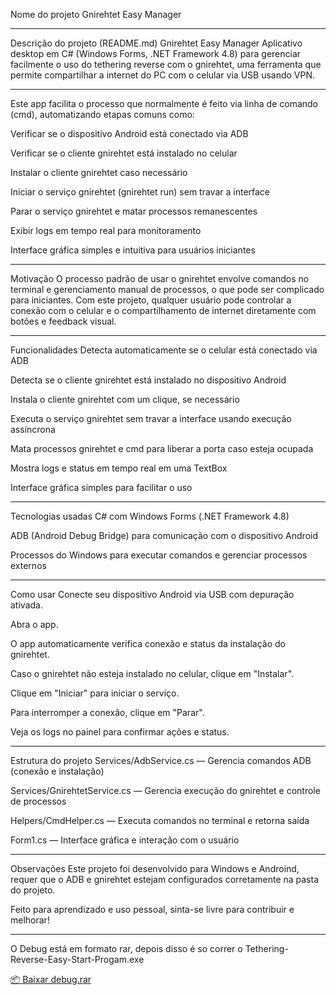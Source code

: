 Nome do projeto
Gnirehtet Easy Manager

---

Descrição do projeto (README.md)
Gnirehtet Easy Manager
Aplicativo desktop em C# (Windows Forms, .NET Framework 4.8) para gerenciar facilmente o uso do tethering reverse com o gnirehtet, uma ferramenta que permite compartilhar a internet do PC com o celular via USB usando VPN.

----

Este app facilita o processo que normalmente é feito via linha de comando (cmd), automatizando etapas comuns como:

Verificar se o dispositivo Android está conectado via ADB

Verificar se o cliente gnirehtet está instalado no celular

Instalar o cliente gnirehtet caso necessário

Iniciar o serviço gnirehtet (gnirehtet run) sem travar a interface

Parar o serviço gnirehtet e matar processos remanescentes

Exibir logs em tempo real para monitoramento

Interface gráfica simples e intuitiva para usuários iniciantes


-----
Motivação
O processo padrão de usar o gnirehtet envolve comandos no terminal e gerenciamento manual de processos, o que pode ser complicado para iniciantes. Com este projeto, qualquer usuário pode controlar a conexão com o celular e o compartilhamento de internet diretamente com botões e feedback visual.


---
Funcionalidades
Detecta automaticamente se o celular está conectado via ADB

Detecta se o cliente gnirehtet está instalado no dispositivo Android

Instala o cliente gnirehtet com um clique, se necessário

Executa o serviço gnirehtet sem travar a interface usando execução assíncrona

Mata processos gnirehtet e cmd para liberar a porta caso esteja ocupada

Mostra logs e status em tempo real em uma TextBox

Interface gráfica simples para facilitar o uso

----

Tecnologias usadas
C# com Windows Forms (.NET Framework 4.8)

ADB (Android Debug Bridge) para comunicação com o dispositivo Android

Processos do Windows para executar comandos e gerenciar processos externos

----

Como usar
Conecte seu dispositivo Android via USB com depuração ativada.

Abra o app.

O app automaticamente verifica conexão e status da instalação do gnirehtet.

Caso o gnirehtet não esteja instalado no celular, clique em "Instalar".

Clique em "Iniciar" para iniciar o serviço.

Para interromper a conexão, clique em "Parar".

Veja os logs no painel para confirmar ações e status.


----

Estrutura do projeto
Services/AdbService.cs — Gerencia comandos ADB (conexão e instalação)

Services/GnirehtetService.cs — Gerencia execução do gnirehtet e controle de processos

Helpers/CmdHelper.cs — Executa comandos no terminal e retorna saída

Form1.cs — Interface gráfica e interação com o usuário


-----

Observações
Este projeto foi desenvolvido para Windows e Androind, requer que o ADB e gnirehtet estejam configurados corretamente na pasta do projeto.

Feito para aprendizado e uso pessoal, sinta-se livre para contribuir e melhorar!

---


O Debug está em formato rar, depois disso é so correr o Tethering-Reverse-Easy-Start-Progam.exe

[📦 Baixar debug.rar](https://github.com/DannyJr97/Tethering-Reverse-Easy-Start-Progam/raw/master/debug.rar)


